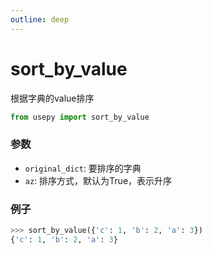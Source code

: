 ```yaml
---
outline: deep
---
```


# sort_by_value
根据字典的value排序

```python
from usepy import sort_by_value
```

### 参数

- `original_dict`: 要排序的字典
- `az`: 排序方式，默认为True，表示升序

### 例子

```python
>>> sort_by_value({'c': 1, 'b': 2, 'a': 3})
{'c': 1, 'b': 2, 'a': 3}
```
